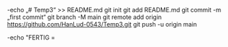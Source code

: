 -echo „# Temp3“ >> README.md 
  git init 
  git add README.md 
  git commit -m „first commit“ 
  git branch -M main 
  git remote add origin https://github.com/HanLud-0543/Temp3.git
  git push -u origin main
   
-echo "FERTIG =
<!---
-
- 👋 Hi, I’m **@HanLud-0543**
- 👀 I’m interested in different Script languages 
- 🌱 At the moment, i’m currently learning script language **Phyton!**
- 💞️ I’m looking to collaborate on: ???
- 📫 How can jou reach me: ???


HanLud-0543/HanLud-0543 is a ✨ special ✨ repository because its `README.md` (this file) appears on your GitHub profile.
You can click the Preview link to take a look at your changes.
--->

